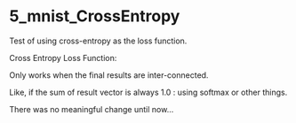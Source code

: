 # 5_mnist_CrossEntropy

Test of using cross-entropy as the loss function.

Cross Entropy Loss Function:

Only works when the final results are inter-connected.

Like, if the sum of result vector is always 1.0 : using softmax or other things.

There was no meaningful change until now...
